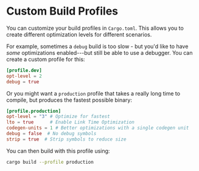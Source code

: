 # Custom Build Profiles

You can customize your build profiles in `Cargo.toml`. This allows you to create different optimization levels for different scenarios.

For example, sometimes a `debug` build is too slow - but you'd like to have *some* optimizations enabled---but still be able to use a debugger. You can create a custom profile for this:

```toml
[profile.dev]
opt-level = 2
debug = true
```

Or you might want a `production` profile that takes a really long time to compile, but produces the fastest possible binary:

```toml
[profile.production]
opt-level = "3" # Optimize for fastest
lto = true      # Enable Link Time Optimization
codegen-units = 1 # Better optimizations with a single codegen unit
debug = false  # No debug symbols
strip = true  # Strip symbols to reduce size
```

You can then build with this profile using:

```sh
cargo build --profile production
```